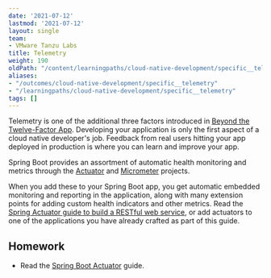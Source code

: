 ```yaml
---
date: '2021-07-12'
lastmod: '2021-07-12'
layout: single
team:
- VMware Tanzu Labs
title: Telemetry
weight: 190
oldPath: "/content/learningpaths/cloud-native-development/specific__telemetry.md"
aliases:
- "/outcomes/cloud-native-development/specific__telemetry"
- "/learningpaths/cloud-native-development/specific__telemetry"
tags: []
---
```


Telemetry is one of the additional three factors introduced in [Beyond the Twelve-Factor App](https://content.pivotal.io/ebooks/beyond-the-12-factor-app). Developing your application is only the first aspect of a cloud native developer's job. Feedback from real users hitting your app deployed in production is where you can learn and improve your app.

Spring Boot provides an assortment of automatic health monitoring and metrics through the [Actuator](https://docs.spring.io/spring-boot/docs/current/reference/html/actuator.html) and [Micrometer](https://micrometer.io/) projects. 

When you add these to your Spring Boot app, you get automatic embedded monitoring and reporting in the application, along with many extension points for adding custom health indicators and other metrics. Read the [Spring Actuator guide to build a RESTful web service](https://spring.io/guides/gs/actuator-service/), or add actuators to one of the applications you have already crafted as part of this guide.

## Homework

- Read the [Spring Boot Actuator](https://spring.io/guides/gs/actuator-service/) guide.